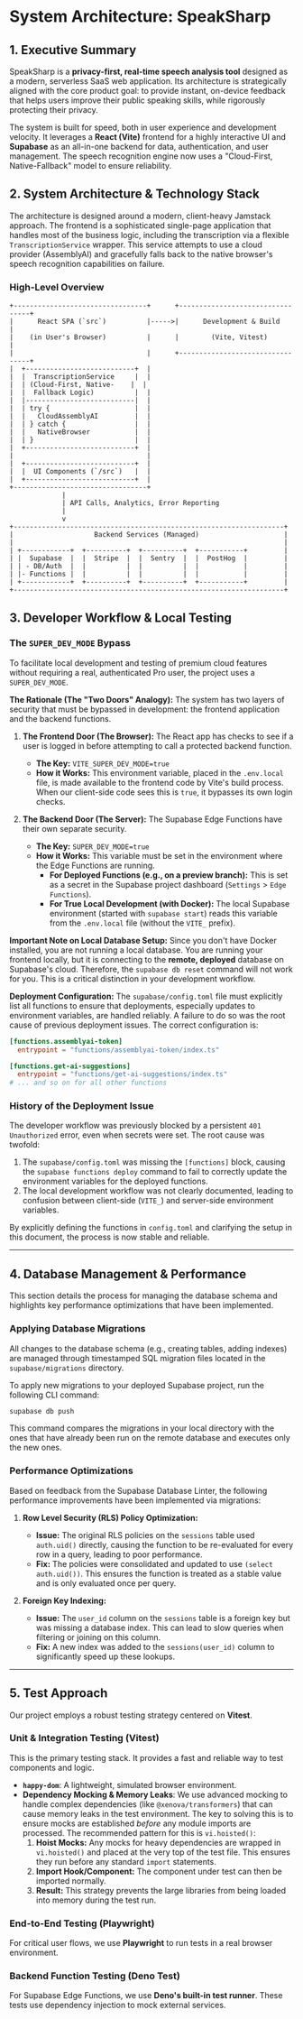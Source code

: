 # System Architecture: SpeakSharp

## 1. Executive Summary

SpeakSharp is a **privacy-first, real-time speech analysis tool** designed as a modern, serverless SaaS web application. Its architecture is strategically aligned with the core product goal: to provide instant, on-device feedback that helps users improve their public speaking skills, while rigorously protecting their privacy.

The system is built for speed, both in user experience and development velocity. It leverages a **React (Vite)** frontend for a highly interactive UI and **Supabase** as an all-in-one backend for data, authentication, and user management. The speech recognition engine now uses a "Cloud-First, Native-Fallback" model to ensure reliability.

## 2. System Architecture & Technology Stack

The architecture is designed around a modern, client-heavy Jamstack approach. The frontend is a sophisticated single-page application that handles most of the business logic, including the transcription via a flexible `TranscriptionService` wrapper. This service attempts to use a cloud provider (AssemblyAI) and gracefully falls back to the native browser's speech recognition capabilities on failure.

### High-Level Overview
```text
+---------------------------------+      +---------------------------------+
|      React SPA (`src`)          |----->|      Development & Build        |
|    (in User's Browser)          |      |        (Vite, Vitest)           |
|                                 |      +---------------------------------+
|  +---------------------------+  |
|  |  TranscriptionService     |  |
|  | (Cloud-First, Native-    |  |
|  |  Fallback Logic)          |  |
|  |---------------------------|  |
|  | try {                     |  |
|  |   CloudAssemblyAI         |  |
|  | } catch {                 |  |
|  |   NativeBrowser           |  |
|  | }                         |  |
|  +---------------------------+  |
|                                 |
|  +---------------------------+  |
|  |  UI Components (`/src`)   |  |
|  +---------------------------+  |
+---------------------------------+
             |
             | API Calls, Analytics, Error Reporting
             |
             v
+-------------------------------------------------------------------+
|                    Backend Services (Managed)                     |
|                                                                   |
| +------------+  +----------+  +----------+  +-----------+         |
| |  Supabase  |  |  Stripe  |  |  Sentry  |  |  PostHog  |         |
| | - DB/Auth  |  |          |  |          |  |           |         |
| |- Functions |  |          |  |          |  |           |         |
| +------------+  +----------+  +----------+  +-----------+         |
+-------------------------------------------------------------------+
```

## 3. Developer Workflow & Local Testing

### The `SUPER_DEV_MODE` Bypass

To facilitate local development and testing of premium cloud features without requiring a real, authenticated Pro user, the project uses a `SUPER_DEV_MODE`.

**The Rationale (The "Two Doors" Analogy):**
The system has two layers of security that must be bypassed in development: the frontend application and the backend functions.

1.  **The Frontend Door (The Browser):** The React app has checks to see if a user is logged in before attempting to call a protected backend function.
    *   **The Key:** `VITE_SUPER_DEV_MODE=true`
    *   **How it Works:** This environment variable, placed in the `.env.local` file, is made available to the frontend code by Vite's build process. When our client-side code sees this is `true`, it bypasses its own login checks.

2.  **The Backend Door (The Server):** The Supabase Edge Functions have their own separate security.
    *   **The Key:** `SUPER_DEV_MODE=true`
    *   **How it Works:** This variable must be set in the environment where the Edge Functions are running.
        *   **For Deployed Functions (e.g., on a preview branch):** This is set as a secret in the Supabase project dashboard (`Settings` > `Edge Functions`).
        *   **For True Local Development (with Docker):** The local Supabase environment (started with `supabase start`) reads this variable from the `.env.local` file (without the `VITE_` prefix).

**Important Note on Local Database Setup:**
Since you don't have Docker installed, you are not running a local database. You are running your frontend locally, but it is connecting to the **remote, deployed** database on Supabase's cloud. Therefore, the `supabase db reset` command will not work for you. This is a critical distinction in your development workflow.

**Deployment Configuration:**
The `supabase/config.toml` file must explicitly list all functions to ensure that deployments, especially updates to environment variables, are handled reliably. A failure to do so was the root cause of previous deployment issues. The correct configuration is:
```toml
[functions.assemblyai-token]
  entrypoint = "functions/assemblyai-token/index.ts"

[functions.get-ai-suggestions]
  entrypoint = "functions/get-ai-suggestions/index.ts"
# ... and so on for all other functions
```

### History of the Deployment Issue

The developer workflow was previously blocked by a persistent `401 Unauthorized` error, even when secrets were set. The root cause was twofold:
1.  The `supabase/config.toml` was missing the `[functions]` block, causing the `supabase functions deploy` command to fail to correctly update the environment variables for the deployed functions.
2.  The local development workflow was not clearly documented, leading to confusion between client-side (`VITE_`) and server-side environment variables.

By explicitly defining the functions in `config.toml` and clarifying the setup in this document, the process is now stable and reliable.

---

## 4. Database Management & Performance

This section details the process for managing the database schema and highlights key performance optimizations that have been implemented.

### Applying Database Migrations

All changes to the database schema (e.g., creating tables, adding indexes) are managed through timestamped SQL migration files located in the `supabase/migrations` directory.

To apply new migrations to your deployed Supabase project, run the following CLI command:
```bash
supabase db push
```
This command compares the migrations in your local directory with the ones that have already been run on the remote database and executes only the new ones.

### Performance Optimizations

Based on feedback from the Supabase Database Linter, the following performance improvements have been implemented via migrations:

1.  **Row Level Security (RLS) Policy Optimization:**
    *   **Issue:** The original RLS policies on the `sessions` table used `auth.uid()` directly, causing the function to be re-evaluated for every row in a query, leading to poor performance.
    *   **Fix:** The policies were consolidated and updated to use `(select auth.uid())`. This ensures the function is treated as a stable value and is only evaluated once per query.

2.  **Foreign Key Indexing:**
    *   **Issue:** The `user_id` column on the `sessions` table is a foreign key but was missing a database index. This can lead to slow queries when filtering or joining on this column.
    *   **Fix:** A new index was added to the `sessions(user_id)` column to significantly speed up these lookups.

---

## 5. Test Approach

Our project employs a robust testing strategy centered on **Vitest**.

### Unit & Integration Testing (Vitest)
This is the primary testing stack. It provides a fast and reliable way to test components and logic.

*   **`happy-dom`**: A lightweight, simulated browser environment.
*   **Dependency Mocking & Memory Leaks**: We use advanced mocking to handle complex dependencies (like `@xenova/transformers`) that can cause memory leaks in the test environment. The key to solving this is to ensure mocks are established *before* any module imports are processed. The recommended pattern for this is `vi.hoisted()`:
    1.  **Hoist Mocks:** Any mocks for heavy dependencies are wrapped in `vi.hoisted()` and placed at the very top of the test file. This ensures they run before any standard `import` statements.
    2.  **Import Hook/Component:** The component under test can then be imported normally.
    3.  **Result:** This strategy prevents the large libraries from being loaded into memory during the test run.

### End-to-End Testing (Playwright)
For critical user flows, we use **Playwright** to run tests in a real browser environment.

### Backend Function Testing (Deno Test)
For Supabase Edge Functions, we use **Deno's built-in test runner**. These tests use dependency injection to mock external services.

